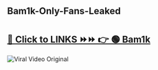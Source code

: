 
 ## Bam1k-Only-Fans-Leaked

# <h2><a href="https://clipsfans.com/Bam1k&ref=git">🔗 Click to LINKS ⏩⏩ 👉 🟢 Bam1k </a></h2>

<a href="https://clipsfans.com/Bam1k&ref=git" rel="nofollow" data-target="animated-image.originalLink"><img src="https://i.ibb.co.com/xMMVF88/686577567.gif" alt="Viral Video Original" style="max-width: 100%; display: inline-block;" data-target="animated-image.originalImage"></a>
